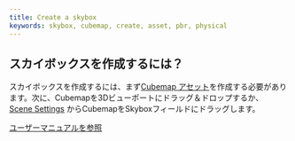 ```yaml
---
title: Create a skybox
keywords: skybox, cubemap, create, asset, pbr, physical
---
```


## スカイボックスを作成するには？

スカイボックスを作成するには、まず<a href="http://developer.playcanvas.com/en/user-manual/assets/cubemaps/" target="_blank">Cubemap アセット</a>を作成する必要があります。次に、Cubemapを3Dビューポートにドラッグ＆ドロップするか、 <a href="http://developer.playcanvas.com/en/user-manual/designer/settings/#skybox" target="_blank">Scene Settings</a> からCubemapをSkyboxフィールドにドラッグします。

<a class="docs" href="http://developer.playcanvas.com/en/user-manual/designer/settings/#skybox" target="_blank">ユーザーマニュアルを参照</a>

